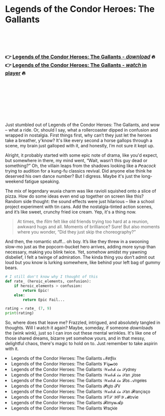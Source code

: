 <h1>Legends of the Condor Heroes: The Gallants</h1>

<br><br><br>

<h3>👉 <a href="https://Craigs-logvelinglo1983.github.io/dglzdvlnls/">Legends of the Condor Heroes: The Gallants - 𝘥𝘰𝘸𝘯𝘭𝘰𝘢𝘥</a> 🔥<br>
👉 <a href="https://Craigs-logvelinglo1983.github.io/dglzdvlnls/">Legends of the Condor Heroes: The Gallants - 𝘸𝘢𝘵𝘤𝘩 in player</a> 🔥
</h3>



<br><br><br><br><br><br><br>


Just stumbled out of Legends of the Condor Heroes: The Gallants, and wow – what a ride. Or, should I say, what a rollercoaster dipped in confusion and wrapped in nostalgia. First things first, why can’t they just let the heroes take a breather, y'know? It's like every second a horse gallops through a scene, my brain just galloped with it, and honestly, I’m not sure it kept up. 

Alright, it probably started with some epic note of drama, like you'd expect, but somewhere in there, my mind went, “Wait, wasn’t this guy dead or something?” Oh, the villain leaps from the shadows looking like a 𝘗𝘦𝘢𝘤𝘰𝘤𝘬 trying to audition for a kung-fu classics revival. Did anyone else think he deserved his own dance number? But I digress. Maybe it's just the long-weekend fatigue speaking.

The mix of legendary wuxia charm was like ravioli squished onto a slice of pizza. How do some ideas even end up together on screen like this? Random side thought: the sound effects were just hilarious – like a school project experiment with tin cans. Add the nostalgia-tinted action scenes, and it’s like sweet, crunchy fried ice cream. Yep, it's a thing now.

> At times, the 𝘧𝘪𝘭𝘮 felt like old friends trying too hard at a reunion, awkward hugs and all. Moments of brilliance? Sure! But also moments where you wonder, “Did they just skip the choreography?”

And then, the romantic stuff… oh boy. It’s like they threw in a swooning slow-mo just as the popcorn-bucket hero arrives, adding more syrup than necessary, making you blink twice. Yet, somehow amidst my yawning disbelief, I felt a twinge of admiration. The kinda thing you don’t admit out loud but you know is lurking somewhere, like behind your left bag of gummy bears.

```python
# I still don't know why I thought of this
def rate_ (heroic_elements, confusion):
    if heroic_elements > confusion:
        return Epic!
    else:
        return Epic Fail...

rating = rate_ (7, 9)
print(rating)
```

So, where does that leave me? Frazzled, intrigued, and absolutely tangled in thoughts. Will I 𝘸𝘢𝘵𝘤𝘩 it again? Maybe, someday, if someone 𝘥𝘰𝘸𝘯𝘭𝘰𝘢𝘥s the   (wink wink), just so I can iron out these mental wrinkles. It's like one of those shared dreams, bizarre yet somehow yours, and in that messy, delightful chaos, there's magic to hold on to. Just remember to take aspirin with it.

<li>Legends of the Condor Heroes: The Gallants 𝓝𝖾𝗍ƒ𝗅𝗂𝗑</li>
<li>Legends of the Condor Heroes: The Gallants 𝓥ų𝓶𝗈𝗈</li>
<li>Legends of the Condor Heroes: The Gallants 𝒲𝒶𝓉𝒸𝒽 𝒾𝓃 𝒮𝗒𝖽𝗇𝖾𝗒</li>
<li>Legends of the Condor Heroes: The Gallants 𝒲𝒶𝓉𝒸𝒽 𝒾𝓃 𝒮𝖺𝗇 𝒥𝗈𝗌𝖾</li>
<li>Legends of the Condor Heroes: The Gallants 𝒲𝒶𝓉𝒸𝒽 𝒾𝓃 𝓛𝗈𝗌 𝒜𝗇𝗀𝖾𝗅𝖾𝗌</li>
<li>Legends of the Condor Heroes: The Gallants 𝓟𝗅ų𝗍𝗈 𝓣𝖵</li>
<li>Legends of the Condor Heroes: The Gallants 𝒲𝒶𝓉𝒸𝒽 𝒾𝓃 𝒮𝖺𝗇 𝓕𝗋𝖺𝗇ç𝗂𝗌ç𝗈</li>
<li>Legends of the Condor Heroes: The Gallants 𝒴𝖳𝒮 𝒴𝖨𝖥𝒴 𝓜𝗈ν𝗂𝖾</li>
<li>Legends of the Condor Heroes: The Gallants 𝓕𝗂𝗅𝗆𝗒𝗐𝓐ρ</li>
<li>Legends of the Condor Heroes: The Gallants 𝓒𝗋𝖺ç𝗄𝗅𝖾</li>
